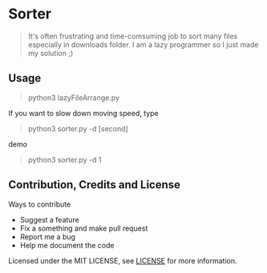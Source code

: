 # Sorter
> It's often frustrating and time-comsuming job to sort many files especially in downloads folder. I am a lazy programmer so I just made my solution ;)

## Usage
> python3 lazyFileArrange.py 

If you want to slow down moving speed, type <br/>

> python3 sorter.py -d [second] 

demo <br />
> python3 sorter.py -d 1 

## Contribution, Credits and License
Ways to contribute
- Suggest a feature
- Fix a something and make pull request
- Report me a bug
- Help me document the code

Licensed under the MIT LICENSE, see [LICENSE](LICENSE) for more information.
